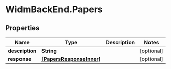 # WidmBackEnd.Papers

## Properties

Name | Type | Description | Notes
------------ | ------------- | ------------- | -------------
**description** | **String** |  | [optional] 
**response** | [**[PapersResponseInner]**](PapersResponseInner.md) |  | [optional] 


